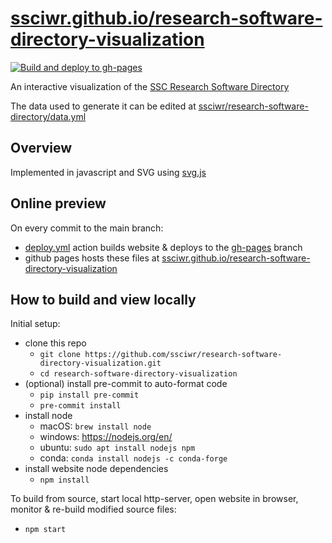 # [ssciwr.github.io/research-software-directory-visualization](https://ssciwr.github.io/research-software-directory-visualization/)

[![Build and deploy to gh-pages](https://github.com/ssciwr/research-software-directory-visualization/actions/workflows/deploy.yml/badge.svg)](https://github.com/ssciwr/research-software-directory-visualization/actions/workflows/deploy.yml)

An interactive visualization of the [SSC Research Software Directory](https://www.ssc.uni-heidelberg.de/en/research-software-directory)

The data used to generate it can be edited at [ssciwr/research-software-directory/data.yml](https://github.com/ssciwr/research-software-directory/blob/main/data.yml)

## Overview

Implemented in javascript and SVG using [svg.js](https://svgjs.dev/)

## Online preview

On every commit to the main branch:

- [deploy.yml](https://github.com/ssciwr/research-software-directory-visualization/actions/workflows/deploy.yml) action builds website & deploys to the [gh-pages](https://github.com/ssciwr/research-software-directory-visualization/tree/gh-pages) branch
- github pages hosts these files at [ssciwr.github.io/research-software-directory-visualization](https://ssciwr.github.io/research-software-directory-visualization/)

## How to build and view locally

Initial setup:

- clone this repo
  - `git clone https://github.com/ssciwr/research-software-directory-visualization.git`
  - `cd research-software-directory-visualization`
- (optional) install pre-commit to auto-format code
  - `pip install pre-commit`
  - `pre-commit install`
- install node
  - macOS: `brew install node`
  - windows: https://nodejs.org/en/
  - ubuntu: `sudo apt install nodejs npm`
  - conda: `conda install nodejs -c conda-forge`
- install website node dependencies
  - `npm install`

To build from source, start local http-server, open website in browser, monitor & re-build modified source files:

- `npm start`
